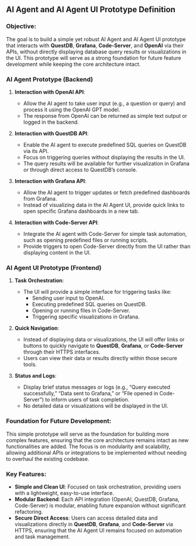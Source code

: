## AI Agent and AI Agent UI Prototype Definition

### Objective:
The goal is to build a simple yet robust AI Agent and AI Agent UI prototype that interacts with **QuestDB**, **Grafana**, **Code-Server**, and **OpenAI** via their APIs, without directly displaying database query results or visualizations in the UI. This prototype will serve as a strong foundation for future feature development while keeping the core architecture intact.

### AI Agent Prototype (Backend)

1. **Interaction with OpenAI API**:
   - Allow the AI agent to take user input (e.g., a question or query) and process it using the OpenAI GPT model.
   - The response from OpenAI can be returned as simple text output or logged in the backend.

2. **Interaction with QuestDB API**:
   - Enable the AI agent to execute predefined SQL queries on QuestDB via its API.
   - Focus on triggering queries without displaying the results in the UI.
   - The query results will be available for further visualization in Grafana or through direct access to QuestDB’s console.

3. **Interaction with Grafana API**:
   - Allow the AI agent to trigger updates or fetch predefined dashboards from Grafana.
   - Instead of visualizing data in the AI Agent UI, provide quick links to open specific Grafana dashboards in a new tab.

4. **Interaction with Code-Server API**:
   - Integrate the AI agent with Code-Server for simple task automation, such as opening predefined files or running scripts.
   - Provide triggers to open Code-Server directly from the UI rather than displaying content in the UI.

### AI Agent UI Prototype (Frontend)

1. **Task Orchestration**:
   - The UI will provide a simple interface for triggering tasks like:
     - Sending user input to OpenAI.
     - Executing predefined SQL queries on QuestDB.
     - Opening or running files in Code-Server.
     - Triggering specific visualizations in Grafana.
   
2. **Quick Navigation**:
   - Instead of displaying data or visualizations, the UI will offer links or buttons to quickly navigate to **QuestDB**, **Grafana**, or **Code-Server** through their HTTPS interfaces.
   - Users can view their data or results directly within those secure tools.

3. **Status and Logs**:
   - Display brief status messages or logs (e.g., “Query executed successfully,” “Data sent to Grafana,” or “File opened in Code-Server”) to inform users of task completion.
   - No detailed data or visualizations will be displayed in the UI.

### Foundation for Future Development:
This simple prototype will serve as the foundation for building more complex features, ensuring that the core architecture remains intact as new functionalities are added. The focus is on modularity and scalability, allowing additional APIs or integrations to be implemented without needing to overhaul the existing codebase.

### Key Features:
- **Simple and Clean UI**: Focused on task orchestration, providing users with a lightweight, easy-to-use interface.
- **Modular Backend**: Each API integration (OpenAI, QuestDB, Grafana, Code-Server) is modular, enabling future expansion without significant refactoring.
- **Secure Direct Access**: Users can access detailed data and visualizations directly in **QuestDB**, **Grafana**, and **Code-Server** via HTTPS, ensuring that the AI Agent UI remains focused on automation and task management.

